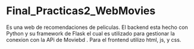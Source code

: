 # Final_Practicas2_WebMovies
Es una web de recomendaciones de peliculas. El backend esta hecho con Python y su framework de Flask  el cual es utilizado para gestionar la conexion con la APi de Moviebd  .  Para el frontend  utilizo html, js, y css.


